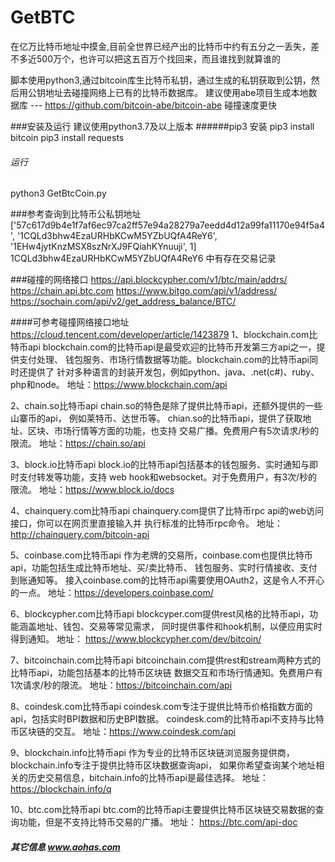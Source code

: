 # GetBTC
在亿万比特币地址中摸金,目前全世界已经产出的比特币中约有五分之一丢失，差不多近500万个，也许可以把这五百万个找回来，而且谁找到就算谁的

脚本使用python3,通过bitcoin库生比特币私钥，通过生成的私钥获取到公钥，然后用公钥地址去碰撞网络上已有的比特币数据库。
建议使用abe项目生成本地数据库 --- https://github.com/bitcoin-abe/bitcoin-abe 
碰撞速度更快

###安装及运行
建议使用python3.7及以上版本
######pip3 安装
pip3 install bitcoin
pip3 install requests
###### 运行
python3 GetBtcCoin.py

###参考查询到比特币公私钥地址
['57c617d9b4e1f7af6ec97ca2ff57e94a28279a7eedd4d12a99fa11170e94f5a4', '1CQLd3bhw4EzaURHbKCwM5YZbUQfA4ReY6', '1EHw4jytKnzMSX8szNrXJ9FQiahKYnuuji', 1]
1CQLd3bhw4EzaURHbKCwM5YZbUQfA4ReY6 中有存在交易记录


###碰撞的网络接口
https://api.blockcypher.com/v1/btc/main/addrs/
https://chain.api.btc.com
https://www.bitgo.com/api/v1/address/
https://sochain.com/api/v2/get_address_balance/BTC/

####可参考碰撞网络接口地址 https://cloud.tencent.com/developer/article/1423879
1、blockchain.com比特币api
blockchain.com的比特币api是最受欢迎的比特币开发第三方api之一，提供支付处理、 钱包服务、市场行情数据等功能。blockchain.com的比特币api同时还提供了 针对多种语言的封装开发包，例如python、java、.net(c#)、ruby、php和node。
地址：https://www.blockchain.com/api

2、chain.so比特币api
chain.so的特色是除了提供比特币api，还额外提供的一些山寨币的api， 例如莱特币、达世币等。
chian.so的比特币api，提供了获取地址、区块、市场行情等方面的功能，也支持 交易广播。免费用户有5次请求/秒的限流。
地址：https://chain.so/api

3、block.io比特币api
block.io的比特币api包括基本的钱包服务、实时通知与即时支付转发等功能，支持 web hook和websocket。对于免费用户，有3次/秒的限流。
地址：https://www.block.io/docs

4、chainquery.com比特币api
chainquery.com提供了比特币rpc api的web访问接口，你可以在网页里直接输入并 执行标准的比特币rpc命令。
地址：http://chainquery.com/bitcoin-api

5、coinbase.com比特币api
作为老牌的交易所，coinbase.com也提供比特币api，功能包括生成比特币地址、买/卖比特币、 钱包服务、实时行情接收、支付到账通知等。
接入coinbase.com的比特币api需要使用OAuth2，这是令人不开心的一点。
地址：https://developers.coinbase.com/

6、blockcypher.com比特币api
blockcyper.com提供rest风格的比特币api，功能涵盖地址、钱包、交易等常见需求， 同时提供事件和hook机制，以便应用实时得到通知。
地址： https://www.blockcypher.com/dev/bitcoin/

7、bitcoinchain.com比特币api
bitcoinchain.com提供rest和stream两种方式的比特币api，功能包括基本的比特币区块链 数据交互和市场行情通知。免费用户有1次请求/秒的限流。
地址：https://bitcoinchain.com/api

8、coindesk.com比特币api
coindesk.com专注于提供比特币价格指数方面的api，包括实时BPI数据和历史BPI数据。 coindesk.com的比特币api不支持与比特币区块链的交互。
地址：https://www.coindesk.com/api

9、blockchain.info比特币api
作为专业的比特币区块链浏览服务提供商，blockchain.info专注于提供比特币区块数据查询api， 如果你希望查询某个地址相关的历史交易信息，bitchain.info的比特币api是最佳选择。
地址：https://blockchain.info/q

10、btc.com比特币api
btc.com的比特币api主要提供比特币区块链交易数据的查询功能，但是不支持比特币交易的广播。
地址： https://btc.com/api-doc


##### 其它信息 www.aohas.com